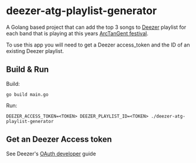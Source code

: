 # deezer-atg-playlist-generator

A Golang based project that can add the top 3 songs to [Deezer](https://deezer.com/) playlist for each band that is playing at this years [ArcTanGent festival](https://arctangent.co.uk/).

To use this app you will need to get a Deezer access_token and the ID of an existing Deezer playlist.

## Build & Run

Build:

`go build main.go`

Run:

`DEEZER_ACCESS_TOKEN=<TOKEN> DEEZER_PLAYLIST_ID=<TOKEN> ./deezer-atg-playlist-generator`

## Get an Deezer Access token

See Deezer's [OAuth developer](https://developers.deezer.com/api/oauth) guide 
